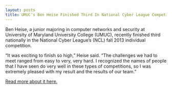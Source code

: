 ```yaml
---
layout: posts
title: UMUC’s Ben Heise Finished Third In National Cyber League Competition
---
```


Ben Heise, a junior majoring in computer networks and security at University of Maryland University College (UMUC), recently finished third nationally in the National Cyber League’s (NCL) fall 2013 individual competition.

“It was exciting to finish so high,” Heise said. “The challenges we had to meet ranged from easy to very, very hard. I recognized the names of people that I have seen do very well in these types of competitions, so I was extremely pleased with my result and the results of our team.”

[Read more about it here.](https://globalmedia.umuc.edu/2014/02/11/umucs-ben-heise-finished-third-in-national-cyber-league-competition/) 